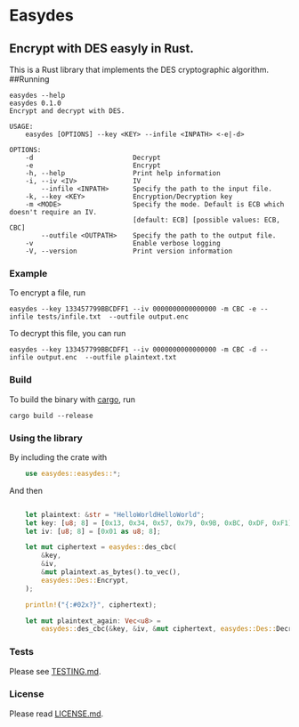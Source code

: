 # Easydes

## Encrypt with DES easyly in Rust.

This is a Rust library that implements the DES cryptographic algorithm. 
##Running 

    easydes --help
    easydes 0.1.0
    Encrypt and decrypt with DES.

    USAGE:
        easydes [OPTIONS] --key <KEY> --infile <INPATH> <-e|-d>
    
    OPTIONS:
        -d                         Decrypt
        -e                         Encrypt
        -h, --help                 Print help information
        -i, --iv <IV>              IV
            --infile <INPATH>      Specify the path to the input file.
        -k, --key <KEY>            Encryption/Decryption key
        -m <MODE>                  Specify the mode. Default is ECB which doesn't require an IV.
                                   [default: ECB] [possible values: ECB, CBC]
            --outfile <OUTPATH>    Specify the path to the output file.
        -v                         Enable verbose logging
        -V, --version              Print version information

### Example
To encrypt a file, run

    easydes --key 133457799BBCDFF1 --iv 0000000000000000 -m CBC -e --infile tests/infile.txt  --outfile output.enc

To decrypt this file, you can run

    easydes --key 133457799BBCDFF1 --iv 0000000000000000 -m CBC -d --infile output.enc  --outfile plaintext.txt

### Build

To build the binary with [cargo](https://doc.rust-lang.org/cargo/), run

    cargo build --release

### Using the library

By including the crate with 
```rust
    use easydes::easydes::*;
```
And then
```rust

    let plaintext: &str = "HelloWorldHelloWorld";
    let key: [u8; 8] = [0x13, 0x34, 0x57, 0x79, 0x9B, 0xBC, 0xDF, 0xF1];
    let iv: [u8; 8] = [0x01 as u8; 8];

    let mut ciphertext = easydes::des_cbc(
        &key,
        &iv,
        &mut plaintext.as_bytes().to_vec(),
        easydes::Des::Encrypt,
    );

    println!("{:#02x?}", ciphertext);

    let mut plaintext_again: Vec<u8> =
        easydes::des_cbc(&key, &iv, &mut ciphertext, easydes::Des::Decrypt);
```
### Tests
Please see [TESTING.md](TESTING.md).

### License 
Please read [LICENSE.md](LICENSE.md).